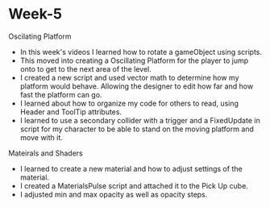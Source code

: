 # Week-5
 Oscilating Platform

- In this week's videos I learned how to rotate a gameObject using scripts.
- This moved into creating a Oscillating Platform for the player to jump onto to get to the next area of the level.
- I created a new script and used vector math to determine how my platform would behave. Allowing the designer to edit how far and how fast the platform can go. 
- I learned about how to organize my code for others to read, using Header and ToolTip attributes. 
- I learned to use a secondary collider with a trigger and a FixedUpdate in script for my character to be able to stand on the moving platform and move with it. 

Mateirals and Shaders
- I learned to create a new material and how to adjust settings of the material.
- I created a MaterialsPulse script and attached it to the Pick Up cube.
- I adjusted min and max opacity as well as opacity steps.

